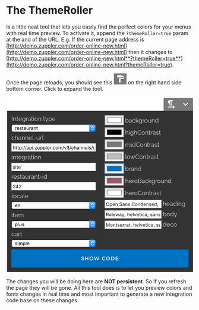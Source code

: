 # The ThemeRoller

Is a little neat tool that lets you easily find the perfect colors for your menus with real time preview. To activate it, append the `?themeRoller=true` param at the and of the URL. E.g. If the current page address is [http://demo.zuppler.com/order-online-new.html](http://demo.zuppler.com/order-online-new.html) then it changes to [http://demo.zuppler.com/order-online-new.html**?themeRoller=true**](http://demo.zuppler.com/order-online-new.html?themeRoller=true).

Once the page reloads, you should see this ![](/assets/themeroller-button.png) on the right hand side bottom corner. Click to expand the tool.

![](/assets/themeroller@2x.png)

The changes you will be doing here are **NOT persistent**. So if you refresh the page they will be gone. All this tool does is to let you preview colors and fonts changes in real time and most important to generate a new integration code base on these changes. 





